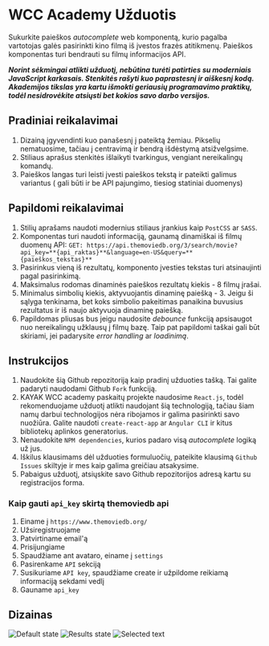 # WCC Academy Užduotis

Sukurkite paieškos _autocomplete_ web komponentą, kurio pagalba vartotojas galės pasirinkti kino filmą iš įvestos frazės atitikmenų. Paieškos komponentas turi bendrauti su filmų informacijos API.

**_Norint sėkmingai atlikti užduotį, nebūtina turėti patirties su moderniais JavaScript karkasais. Stenkitės rašyti kuo paprastesnį ir aiškesnį kodą. Akademijos tikslas yra kartu išmokti geriausių programavimo praktikų, todėl nesidrovėkite atsiųsti bet kokios savo darbo versijos._**


## Pradiniai reikalavimai
1. Dizainą įgyvendinti kuo panašesnį į pateiktą žemiau. Pikselių nematuosime, tačiau į centravimą ir bendrą išdėstymą atsižvelgsime. 
2. Stiliaus aprašus stenkitės išlaikyti tvarkingus, vengiant nereikalingų komandų. 
3. Paieškos langas turi leisti įvesti paieškos tekstą ir pateikti galimus variantus ( gali būti ir be API pajungimo, tiesiog statiniai duomenys)


## Papildomi reikalavimai
1. Stilių aprašams naudoti modernius stiliaus įrankius kaip `PostCSS` ar `SASS`.
2. Komponentas turi naudoti informaciją, gaunamą dinamiškai iš filmų duomenų API:
   `GET: https://api.themoviedb.org/3/search/movie?api_key=**{api_raktas}**&language=en-US&query=**{paieškos_tekstas}**`
3. Pasirinkus vieną iš rezultatų, komponento įvesties tekstas turi atsinaujinti pagal pasirinkimą.
4. Maksimalus rodomas dinaminės paieškos rezultatų kiekis - 8 filmų įrašai.
5. Minimalus simbolių kiekis, aktyvuojantis dinaminę paiešką - 3. Jeigu ši sąlyga tenkinama, bet koks simbolio pakeitimas panaikina buvusius rezultatus ir iš naujo aktyvuoja dinaminę paiešką.
6. Papildomas pliusas bus jeigu naudosite _debounce_ funkciją apsisaugot nuo nereikalingų užklausų į filmų bazę. Taip pat papildomi taškai gali būt skiriami, jei padarysite _error handling_ ar _loadinimą_.


## Instrukcijos
1. Naudokite šią Github repozitoriją kaip pradinį užduoties tašką. Tai galite padaryti naudodami Github `Fork` funkciją.
2. KAYAK WCC academy paskaitų projekte naudosime `React.js`, todėl rekomenduojame užduotį atlikti naudojant šią technologiją, tačiau šiam namų darbui technologijos nėra ribojamos ir galima pasirinkti savo nuožiūra. Galite naudoti `create-react-app` ar `Angular CLI` ir kitus bibliotekų aplinkos generatorius.
3. Nenaudokite `NPM dependencies`, kurios padaro visą _autocomplete_ logiką už jus.
4. Iškilus klausimams dėl užduoties formuluočių, pateikite klausimą `Github Issues` skiltyje ir mes kaip galima greičiau atsakysime.
5. Pabaigus užduotį, atsiųskite savo Github repozitorijos adresą kartu su registracijos forma.

### Kaip gauti `api_key` skirtą themoviedb api
1. Einame į `https://www.themoviedb.org/`
2. Užsiregistruojame
3. Patvirtiname email'ą
4. Prisijungiame
5. Spaudžiame ant avataro, einame į `settings`
6. Pasirenkame `API` sekciją
7. Susikuriame `API key`, spaudžiame create ir užpildome reikiamą informaciją sekdami vedlį
8. Gauname `api_key`



## Dizainas

![Default state](images/default_state.png?raw=true "Default state")
![Results state](images/results_state.png?raw=true "Results state")
![Selected text](images/selected_state.png?raw=true "Selected state")
